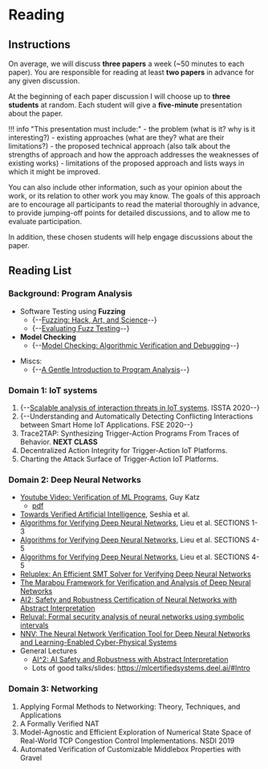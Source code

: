 # Reading

## Instructions

On average, we will discuss **three papers** a week (~50 minutes to each paper). 
You are responsible for reading at least **two papers** in advance for any given discussion.

At the beginning of each paper discussion I will choose up to **three students** at random. 
Each student will give a **five-minute** presentation about the paper. 

!!! info "This presentation must include:"
    - the problem (what is it? why is it interesting?)
    - existing approaches (what are they? what are their limitations?)
    - the proposed technical approach (also talk about the strengths of approach and how the approach addresses the weaknesses of existing works)
    - limitations of the proposed approach and lists ways in which it might be improved.

You can also include other information, such as your opinion about the
work, or its relation to other work you may know. The goals of this
approach are to encourage all participants to read the material
thoroughly in advance, to provide jumping-off points for detailed
discussions, and to allow me to evaluate participation.

In addition, these chosen students will help engage discussions about the paper.

## Reading List

### Background: Program Analysis

- Software Testing using **Fuzzing**
    - {--[Fuzzing: Hack, Art, and Science](files/godefroid2020fuzzing.pdf)--}
    - {--[Evaluating Fuzz Testing](files/klees2018evaluating.pdf)--}
- **Model Checking**
    - {--[Model Checking: Algorithmic Verification and Debugging](files/clarke2009model.pdf)--}
<!-- - **Software Verification**
    - [Hoare Logic](files/hoare-logic.pdf) (**Optional**: [Wikipedia](https://en.wikipedia.org/wiki/Hoare_logic))
    - Abstract Intepretation
      - [Wikipedia](https://en.wikipedia.org/wiki/Abstract_interpretation)
      - [Abstract Interpretation: Past, Present, and Future](https://cs.nyu.edu/~pcousot/publications.www/CousotCousot-CSL-LICS-2014.pdf)
       -->
<!-- - **Symbolic Execution**
    - [Wikipedia: Symbolic Execution](https://en.wikipedia.org/wiki/Symbolic_execution)
    - [Wikipedia: Concolic Testing](https://en.wikipedia.org/wiki/Concolic_testing)
    - [Symbolic Execution and Program Testing](https://dl.acm.org/doi/10.1145/360248.360252t)
    - [Symbolic Execution For Software Testing: Three Decades Later](https://cacm.acm.org/magazines/2013/2/160161-symbolic-execution-for-software-testing/fulltext) -->

- Miscs:
  <!-- - Trends in Software Verification -->
    - {--[A Gentle Introduction to Program Analysis](https://www.cs.utexas.edu/~isil/dillig-plmw14.pdf)--}
  
<!-- - **Invariant Generation**
    - SymInfer: inferring program invariants using symbolic states
    - Learning nonlinear loop invariants with gated continuous logic networks
- **Miscs**
    - Scaling Static Analyses at Facebook -->

   
### Domain 1: IoT systems
1. {--[Scalable analysis of interaction threats in IoT systems](files/alhanahnah20scalable.pdf). ISSTA 2020--}
1. {--Understanding and Automatically Detecting Conflicting Interactions between Smart Home IoT Applications. FSE 2020--}
1. Trace2TAP: Synthesizing Trigger-Action Programs From Traces of Behavior. **NEXT CLASS**
1. Decentralized Action Integrity for Trigger-Action IoT Platforms.
1. Charting the Attack Surface of Trigger-Action IoT Platforms.


### Domain 2: Deep Neural Networks
- [Youtube Video: Verification of ML Programs](https://www.youtube.com/watch?v=Reo5REo71GU), Guy Katz
    - [pdf](files/verification_of_ml_programs_katz.pdf)
- [Towards Verified Artificial Intelligence](files/seshia2016towards.pdf), Seshia et al.  
- [Algorithms for Verifying Deep Neural Networks](files/liu2019algorithms.pdf), Lieu et al.  SECTIONS 1-3 
- [Algorithms for Verifying Deep Neural Networks](files/liu2019algorithms.pdf), Lieu et al.  SECTIONS 4-5
- [Algorithms for Verifying Deep Neural Networks](files/liu2019algorithms.pdf), Lieu et al.  SECTIONS 4-5
- [Reluplex: An Efficient SMT Solver for Verifying Deep Neural Networks](https://link.springer.com/chapter/10.1007/978-3-319-63387-9_5)
- [The Marabou Framework for Verification and Analysis of Deep Neural Networks](https://link.springer.com/chapter/10.1007/978-3-030-25540-4_26)
- [AI2: Safety and Robustness Certification of Neural Networks with Abstract Interpretation](https://ieeexplore.ieee.org/document/8418593)
- [Reluval: Formal security analysis of neural networks using symbolic intervals](https://dl.acm.org/doi/10.5555/3277203.3277323)
- [NNV: The Neural Network Verification Tool for Deep Neural Networks and Learning-Enabled Cyber-Physical Systems](https://link.springer.com/chapter/10.1007/978-3-030-53288-8_1)
- General Lectures
    - [AI^2: AI Safety and Robustness with Abstract Interpretation](http://safeai.ethz.ch/files/FLOC18-AI2.pdf)
    - Lots of good talks/slides: https://mlcertifiedsystems.deel.ai/#Intro
    

### Domain 3: Networking
1. Applying Formal Methods to Networking: Theory, Techniques, and Applications
1. A Formally Verified NAT 
1. Model-Agnostic and Efficient Exploration of Numerical State Space of Real-World TCP Congestion Control Implementations. NSDI 2019
1. Automated Verification of Customizable Middlebox Properties with Gravel

